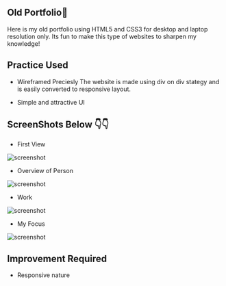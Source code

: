 ## Old Portfolio🤖
Here is my old portfolio using  HTML5 and CSS3 for desktop and laptop resolution only. Its fun to make this type of websites to sharpen my knowledge!

## Practice Used
- Wireframed Preciesly
The website is made using div on div stategy and is easily converted to responsive layout.

- Simple and attractive UI

## ScreenShots Below 👇👇

- First View

![screenshot](https://github.com/deathook007/Portfolio-html-css/blob/master/images/Deepak%20Bhatt%F0%9F%A4%96%20-FrontPage.png)

- Overview of Person

![screenshot](https://github.com/deathook007/Portfolio-html-css/blob/master/images/Deepak%20Bhatt%F0%9F%A4%96%20-Overview.png)

- Work

![screenshot](https://github.com/deathook007/Portfolio-html-css/blob/master/images/Deepak%20Bhatt%F0%9F%A4%96%20-Work.png)

- My Focus

![screenshot](https://github.com/deathook007/Portfolio-html-css/blob/master/images/Deepak%20Bhatt%F0%9F%A4%96%20-FocusOn.png)

## Improvement Required
- Responsive nature 
